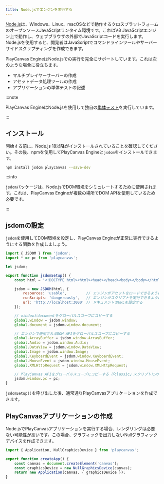```yaml
---
title: Node.jsでエンジンを実行する
---
```


[Node.js](https://nodejs.org/)は、Windows、Linux、macOSなどで動作するクロスプラットフォームのオープンソースJavaScriptランタイム環境です。これはV8 JavaScriptエンジン上で動作し、ウェブブラウザの外部でJavaScriptコードを実行します。Node.jsを使用すると、開発者はJavaScriptでコマンドラインツールやサーバーサイドスクリプティングを作成できます。

PlayCanvas EngineはNode.jsでの実行を完全にサポートしています。これは次のような場合に役立ちます。

* マルチプレイヤーサーバーの作成
* アセットデータ処理ツールの作成
* アプリケーションの単体テストの記述

:::note

PlayCanvas EngineはNode.jsを使用して独自の[単体テスト](https://github.com/playcanvas/engine/blob/main/test/README.md)を実行しています。

:::

## インストール

開始する前に、Node.js 18以降がインストールされていることを確認してください。その後、npmを使用してPlayCanvas Engineと`jsdom`をインストールできます。

```bash
npm install jsdom playcanvas --save-dev
```

:::info

`jsdom`パッケージは、Node.jsでDOM環境をシミュレートするために使用されます。これは、PlayCanvas Engineが複数の場所でDOM APIを使用しているため必要です。

:::

## jsdomの設定

`jsdom`を使用してDOM環境を設定し、PlayCanvas Engineが正常に実行できるようにする関数を作成しましょう。

```javascript
import { JSDOM } from 'jsdom';
import * => pc from 'playcanvas';

let jsdom;

export function jsdomSetup() {
    const html = '<!DOCTYPE html><html><head></head><body></body></html>';

    jsdom = new JSDOM(html, {
        resources: 'usable',         // エンジンがアセットをロードできるようにする
        runScripts: 'dangerously',   // エンジンがスクリプトを実行できるようにする
        url: 'http://localhost:3000' // ドキュメントのURLを設定する
    });

    // windowとdocumentをグローバルスコープにコピーする
    global.window = jsdom.window;
    global.document = jsdom.window.document;

    // エンジンで使用されるDOM APIをグローバルスコープにコピーする
    global.ArrayBuffer = jsdom.window.ArrayBuffer;
    global.Audio = jsdom.window.Audio;
    global.DataView = jsdom.window.DataView;
    global.Image = jsdom.window.Image;
    global.KeyboardEvent = jsdom.window.KeyboardEvent;
    global.MouseEvent = jsdom.window.MouseEvent;
    global.XMLHttpRequest = jsdom.window.XMLHttpRequest;

    // PlayCanvas APIをグローバルスコープにコピーする（「classic」スクリプトにのみ必要）
    jsdom.window.pc = pc;
}
```

`jsdomSetup()`を呼び出した後、通常通りPlayCanvasアプリケーションを作成できます。

## PlayCanvasアプリケーションの作成

Node.jsでPlayCanvasアプリケーションを実行する場合、レンダリングは必要ない可能性が高いです。この場合、グラフィックを出力しないNullグラフィックデバイスを作成できます。

```javascript
import { Application, NullGraphicsDevice } from 'playcanvas';

export function createApp() {
    const canvas = document.createElement('canvas');
    const graphicsDevice = new NullGraphicsDevice(canvas);
    return new Application(canvas, { graphicsDevice });
}
```
